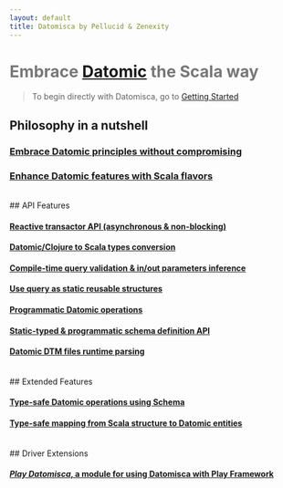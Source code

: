 ```yaml
---
layout: default
title: Datomisca by Pellucid & Zenexity
---
```


# <span style="color:#777">Embrace [Datomic](http://www.datomic.com) the Scala way</span>

> To begin directly with Datomisca, go to [Getting Started](doc/getstarted.html)

## Philosophy in a nutshell

### <a href="doc/philosophy.html#philosophy-embrace" class="icon-circle-arrow-right"><span class="space5">Embrace Datomic principles without compromising</span></a>
### <a href="doc/philosophy.html#philosophy-enhance" class="icon-circle-arrow-right"><span class="space5">Enhance Datomic features with Scala flavors</span></a>

<br/>
## API Features

#### <a href="doc/features.html#features-reactive" class="icon-circle-arrow-right"><span class="space5">Reactive transactor API (asynchronous & non-blocking)</span></a>

#### <a href="doc/features.html#features-scalatypes" class="icon-circle-arrow-right"><span class="space5">Datomic/Clojure to Scala types conversion</span></a>

#### <a href="doc/features.html#features-compilequeries" class="icon-circle-arrow-right"><span class="space5">Compile-time query validation & in/out parameters inference</span></a>

#### <a href="doc/features.html#features-staticqueries" class="icon-circle-arrow-right"><span class="space5">Use query as static reusable structures</span></a>

#### <a href="doc/features.html#features-ops" class="icon-circle-arrow-right"><span class="space5">Programmatic Datomic operations</span></a>

#### <a href="doc/features.html#features-schema" class="icon-circle-arrow-right"><span class="space5">Static-typed & programmatic schema definition API</span></a>

#### <a href="doc/features.html#features-dtm-parsing" class="icon-circle-arrow-right"><span class="space5">Datomic DTM files runtime parsing</span></a>

<br/>
## Extended Features


#### <a href="doc/features.html#features-typesafe-ops" class="icon-circle-arrow-right"><span class="space5">Type-safe Datomic operations using Schema</span></a>

#### <a href="doc/features.html#features-mapping" class="icon-circle-arrow-right"><span class="space5">Type-safe mapping from Scala structure to Datomic entities</span></a>

<br/>
## Driver Extensions

#### <a href="doc/play-datomisca.html" class="icon-circle-arrow-right"><span class="space5">_Play Datomisca_, a module for using Datomisca with Play Framework</span></a>


